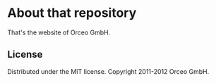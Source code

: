 # About that repository #

That's the website of Orceo GmbH.

## License

Distributed under the MIT license.
Copyright 2011-2012 Orceo GmbH.

